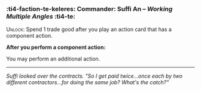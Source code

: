 ### :ti4-faction-te-keleres: **Commander**: Suffi An – _Working Multiple Angles_ :ti4-te:

<span style="font-variant:small-caps;">Unlock</span>: Spend 1 trade good after you play an action card that has a component action.

**After you perform a component action:**

You may perform an additional action.

---

_Suffi looked over the contracts. 
"So I get paid twice...once each by two different contractors...for doing the same job?
What's the catch?"_
